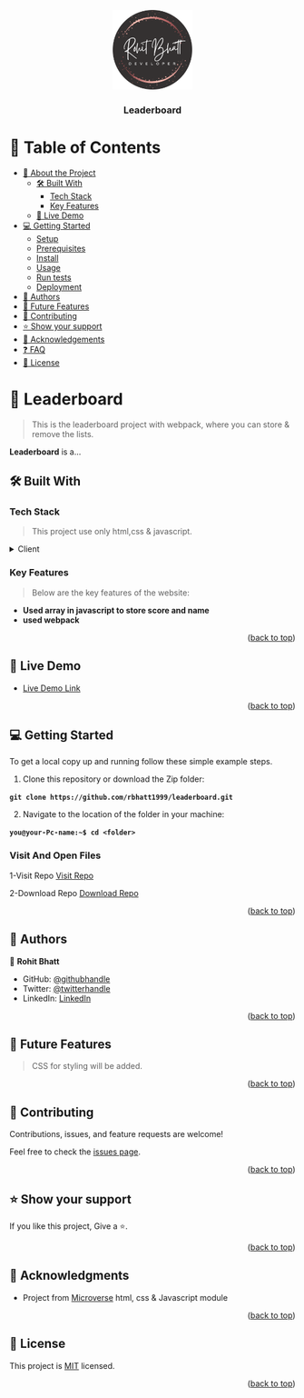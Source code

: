 <a name="readme-top"></a>
<div align="center">

  <img src="https://github.com/rbhatt1999/rbhatt1999/blob/bd8bb27a9814ab74d6f920a1027494a65610a24d/logo.png" alt="logo" width="140"  height="auto" />
  <br/>

  <h3><b>Leaderboard</b></h3>
</div>

# 📗 Table of Contents

- [📖 About the Project](#about-project)
  - [🛠 Built With](#built-with)
    - [Tech Stack](#tech-stack)
    - [Key Features](#key-features)
  - [🚀 Live Demo](#live-demo)
- [💻 Getting Started](#getting-started)
  - [Setup](#setup)
  - [Prerequisites](#prerequisites)
  - [Install](#install)
  - [Usage](#usage)
  - [Run tests](#run-tests)
  - [Deployment](#triangular_flag_on_post-deployment)
- [👥 Authors](#authors)
- [🔭 Future Features](#future-features)
- [🤝 Contributing](#contributing)
- [⭐️ Show your support](#support)
- [🙏 Acknowledgements](#acknowledgements)
- [❓ FAQ](#faq)
- [📝 License](#license)

# 📖 Leaderboard <a name="about-project"></a>

> This is the leaderboard project with webpack, where you can store & remove the lists.

**Leaderboard** is a...

## 🛠 Built With <a name="built-with"></a>

### Tech Stack <a name="tech-stack"></a>

> This project use only html,css & javascript.
<details>
  <summary>Client</summary>
  <ul>
    <li><a href="https://html.com/">HTML</a></li>
    <li><a href="https://developer.mozilla.org/en-US/docs/Web/CSS">CSS</a></li>
    <li><a href="https://www.javascript.com/">JavaScript</a></li>
    <li><a href="https://webpack.js.org/">Webpack</a></li>   
  </ul>
</details>

### Key Features <a name="key-features"></a>

> Below are the key features of the website:

- **Used array in javascript to store score and name**
- **used webpack**

<p align="right">(<a href="#readme-top">back to top</a>)</p>

## 🚀 Live Demo <a name="live-demo"></a>

- [Live Demo Link](https://rbhatt1999.github.io/leaderboard/dist)

<p align="right">(<a href="#readme-top">back to top</a>)</p>

## 💻 Getting Started <a name="getting-started"></a>

To get a local copy up and running follow these simple example steps.

1. Clone this repository or download the Zip folder:

**``git clone https://github.com/rbhatt1999/leaderboard.git``**

2. Navigate to the location of the folder in your machine:

**``you@your-Pc-name:~$ cd <folder>``**

### Visit And Open Files
1-Visit Repo
[Visit Repo](https://github.com/rbhatt1999/leaderboard)

2-Download Repo
[Download Repo](https://github.com/rbhatt1999/leaderboard/archive/refs/heads/master.zip)

<p align="right">(<a href="#readme-top">back to top</a>)</p>

## 👥 Authors <a name="authors"></a>
👤 **Rohit Bhatt**

- GitHub: [@githubhandle](https://github.com/rbhatt1999)
- Twitter: [@twitterhandle](https://twitter.com/rohitbh02837778)
- LinkedIn: [LinkedIn](https://www.linkedin.com/in/rohit-bhatt-747166193/)

<p align="right">(<a href="#readme-top">back to top</a>)</p>

## 🔭 Future Features <a name="future-features"></a>

> CSS for styling will be added.

<p align="right">(<a href="#readme-top">back to top</a>)</p>

## 🤝 Contributing <a name="contributing"></a>

Contributions, issues, and feature requests are welcome!

Feel free to check the [issues page](https://github.com/rbhatt1999/leaderboard/issues).

<p align="right">(<a href="#readme-top">back to top</a>)</p>

## ⭐️ Show your support <a name="support"></a>

If you like this project, Give a ⭐️.

<p align="right">(<a href="#readme-top">back to top</a>)</p>

## 🙏 Acknowledgments <a name="acknowledgements"></a>

- Project from [Microverse](https://www.microverse.org/?grsf=i6yi2m) html, css & Javascript module

<p align="right">(<a href="#readme-top">back to top</a>)</p>

## 📝 License <a name="license"></a>

This project is [MIT](./MIT.md) licensed.

<p align="right">(<a href="#readme-top">back to top</a>)</p>
